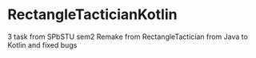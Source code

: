 # RectangleTacticianKotlin
3 task from SPbSTU sem2
Remake from RectangleTactician from Java to Kotlin and fixed bugs
